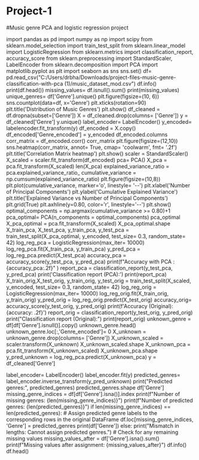 # Project-1
#Music genre PCA and logistic regression project

import pandas as pd
import numpy as np
import scipy
from sklearn.model_selection import train_test_split
from sklearn.linear_model import LogisticRegression
from sklearn.metrics import classification_report, accuracy_score
from sklearn.preprocessing import StandardScaler, LabelEncoder
from sklearn.decomposition import PCA
import matplotlib.pyplot as plt
import seaborn as sns
sns.set()
df= pd.read_csv("C:/Users/drbha/Downloads/project-files-music-genre-classification-with-pca (1)/music_dataset_mod.csv")
df.info()
print(df.head())
missing_values= df.isnull().sum()
print(missing_values)
unique_genres= df['Genre'].unique()
plt.figure(figsize=(10, 6))
sns.countplot(data=df, x='Genre')
plt.xticks(rotation=90)
plt.title('Distribution of Music Genres')
plt.show()
df_cleaned = df.dropna(subset=['Genre'])
X = df_cleaned.drop(columns= ['Genre'])
y = df_cleaned['Genre']
y.unique()
label_encoder= LabelEncoder()
y_encoded= labelencoder.fit_transform(y)
df_encoded = X.copy()
df_encoded['Genre_encoded'] = y_encoded
df_encoded.columns
corr_matrix = df_encoded.corr()
corr_matrix
plt.figure(figsize=(12,10))
sns.heatmap(corr_matrix, annot= True, cmap= 'coolwarm', fmt= '.2f')
plt.title('Correlation Matrix heatmap')
plt.show()
scaler = StandardScaler()
X_scaled = scaler.fit_transform(df_encoded)
pca= PCA()
X_pca = pca.fit_transform(X_scaled)
len(X_pca)
explained_variance_ratio = pca.explained_variance_ratio_
cumulative_variance = np.cumsum(explained_variance_ratio)
plt.figure(figsize=(10,8))
plt.plot(cumulative_variance, marker='o', linestyle= '--')
plt.xlabel('Number of Principal Components')
plt.ylabel('Cumulative Explained Variance')
plt.title('Explained Variance vs Number of Principal Components')
plt.grid(True)
plt.axhline(y=0.80, color='r', linestyle='--')
plt.show()
optimal_components = np.argmax(cumulative_variance >= 0.80)+1
pca_optimal= PCA(n_components = optimal_components)
pca_optimal
X_pca_optimal = pca.fit_transform(X_scaled)
X_pca_optimal.shape
X_train_pca, X_test_pca, y_train_pca, y_test_pca = train_test_split(X_pca_optimal, y_encoded, test_size= 0.3, random_state= 42)
log_reg_pca = LogisticRegression(max_iter= 10000)
log_reg_pca.fit(X_train_pca, y_train_pca)
y_pred_pca = log_reg_pca.predict(X_test_pca)
accuracy_pca = accuracy_score(y_test_pca, y_pred_pca)
print(f"Accuracy with PCA : {accuracy_pca:.2f}" )
report_pca = classification_report(y_test_pca, y_pred_pca)
print('Classification report (PCA):')
print(report_pca)
X_train_orig,X_test_orig, y_train_orig, y_test_orig = train_test_split(X_scaled, y_encoded, test_size= 0.3, random_state= 42)
log_reg_orig = LogisticRegression(max_iter= 10000)
log_reg_orig.fit(X_train_orig, y_train_orig)
y_pred_orig = log_reg_orig.predict(X_test_orig)
accuracy_orig= accuracy_score(y_test_orig, y_pred_orig)
print(f'Accuracy (Original): {accuracy: .2f}')
report_orig = classification_report(y_test_orig, y_pred_orig)
print("Classification report (Original):")
print(report_orig)
unknown_genre = df[df['Genre'].isnull()].copy()
unknown_genre.head()
unknown_genre.loc[:,'Genre_encoded']= 0
X_unknown = unknown_genre.drop(columns= ['Genre'])
X_unknown_scaled = scaler.transform(X_unknown)
X_unknown_scaled.shape
X_unknown_pca = pca.fit_transform(X_unknown_scaled)
X_unknown_pca.shape
y_pred_unknown = log_reg_pca.predict(X_unknown_pca)
y = df_cleaned['Genre']

label_encoder= LabelEncoder()
label_encoder.fit(y)
predicted_genres= label_encoder.inverse_transform(y_pred_unknown)
print("Predicted genres:", predicted_genres)
predicted_genres.shape
df['Genre']
missing_genre_indices = df[df['Genre'].isna()].index
print(f"Number of missing genres: {len(missing_genre_indices)}")
print(f"Number of predicted genres: {len(predicted_genres)}")
if len(missing_genre_indices) == len(predicted_genres):
    # Assign predicted genre labels to the corresponding rows in the original DataFrame
    df.loc[missing_genre_indices, 'Genre'] = predicted_genres
    print(df['Genre'])
else:
    print("Mismatch in lengths: Cannot assign predicted genres.")
    # Check for any remaining missing values
missing_values_after = df['Genre'].isna().sum()
print(f"Missing values after assignment: {missing_values_after}")
df.info()
df.head()

